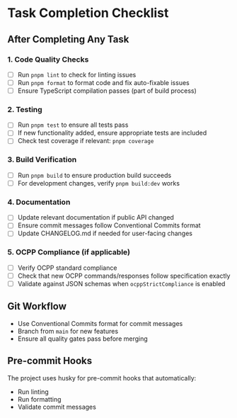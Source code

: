 # Task Completion Checklist

## After Completing Any Task

### 1. Code Quality Checks

- [ ] Run `pnpm lint` to check for linting issues
- [ ] Run `pnpm format` to format code and fix auto-fixable issues
- [ ] Ensure TypeScript compilation passes (part of build process)

### 2. Testing

- [ ] Run `pnpm test` to ensure all tests pass
- [ ] If new functionality added, ensure appropriate tests are included
- [ ] Check test coverage if relevant: `pnpm coverage`

### 3. Build Verification

- [ ] Run `pnpm build` to ensure production build succeeds
- [ ] For development changes, verify `pnpm build:dev` works

### 4. Documentation

- [ ] Update relevant documentation if public API changed
- [ ] Ensure commit messages follow Conventional Commits format
- [ ] Update CHANGELOG.md if needed for user-facing changes

### 5. OCPP Compliance (if applicable)

- [ ] Verify OCPP standard compliance
- [ ] Check that new OCPP commands/responses follow specification exactly
- [ ] Validate against JSON schemas when `ocppStrictCompliance` is enabled

## Git Workflow

- Use Conventional Commits format for commit messages
- Branch from `main` for new features
- Ensure all quality gates pass before merging

## Pre-commit Hooks

The project uses husky for pre-commit hooks that automatically:

- Run linting
- Run formatting
- Validate commit messages
